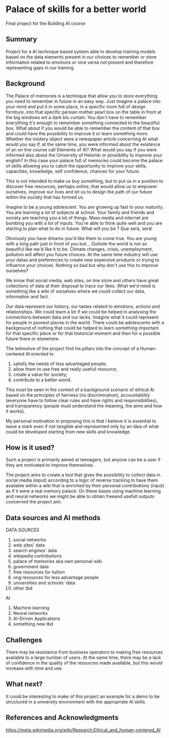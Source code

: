 # Palace of skills for a better world

Final project for the Building AI course

## Summary

Project for a AI technique based system able to develop training models based on the data elements present in our choices to remember or store information related to emotions or vice versa not present and therefore representing gaps in our training

## Background

The Palace of memories is a technique that allow you to store everything you need to remember in future in an easy way. Just imagine a palace into your mind and put it in some place, in a specific room full of design forniture, into that specific persian mother pearl box on the table in front at the big windows wit a dark blu curtain.  You don't have to remember everything it's enough to remember something connected to the beautiful box. 
What about if you would be able to  remember the content of that box and could have the possibility to improve it or learn something more. Whether the mistery object were a newspaper article concerning AI what would you say if, at the same time, you were informed about the existence of an on line course call Elements of AI? What would you say  if you were informed also about the University of Helsinki or possibility to improve your english? In this case your palace full of memories could become the palace of skills allowing you to catch the opportunity to improve your skills, capacities, knowledge, self confidence, chances for your future.

This is not intended to make us buy something, but to put us in a position to discover free resources, perhaps online, that would allow us to empower ourselves, improve our lives and let us to design the path of our future within the society that has formed us.

Imagine to be a young adolescent. You are growing up fast to your maturity. You are learning a lot of subjects at school. Your family and friends and society are teaching you a lot of things. Mass media and internet are bombing you with a lot of inputs. You're able to think quite well and you are starting to plan what to do in future. What will you be ? Que serà, serà! 

Obviously  you have dreams you'd like them to come true. You are young with a long path just in front of you but... Outside the world is not so beautiful like we'd like it to be. Climate changes, crisis, unemployment, pollution will affect you future choices. At the same time industry will use your datas and preferences to create new expensive products or trying to influence your choices. Nothing so bad but why don't use this to improve ourselves?

We know that social media, web sites, on line store and others have great collections of data at their disposal to trace our likes.
What we'd need is something like a wiki of ourselves where we could collect our data, information and fact.

Our data represent our history, our tastes related to emotions, actions and relationships. We could learn a lot if we could be helped in analysing the connections between data and our lacks. Imagine what it could represent for people in poorest places in the world. 
There could be adolescents with a background of nothing that could be helped to learn something important for that specific place or for that historical moment and then for a possible future there or elsewhere.   

The leitmotive of the project find his pillars into the concept of a Human-centered AI oriented to 
1) satisfy the needs of less advantaged people; 
2) allow them to use free and really usefull resource;
3) create a value for society; 
4) contribute to a better world.

This must be seen in the context of a background scenario of ethical AI based on the principles of fairness (no discrimination), accountability (everyone have to follow clear rules and have rights and responsibilities), and transparency (people must understand the meaning, the aims and how it works). 

My personal motivation in proposing this is that I believe it is essential to leave a mark even if not tangible and represented only by an idea of what could be developed starting from new skills and knowledge. 
 

## How is it used?

Such a project is primarily aimed at teenagers, but anyone can be a user if they are motivated to improve themselves. 

The project aims to create a tool that gives the possibility to collect data in social media (input) according to a logic of reverse tracking to have them available within a wiki that is enriched by their personal contributions (input) as if it were a real memory palace. On these bases using machine learning and neural networks we might be able to obtain freeand usefull outputs concerned the project aim. 


## Data sources and AI methods

DATA SOURCES  
1) social networks
2) web sites' data
3) search engines' data
4) wikipedia contributions 
5) palace of memories aka own personal wiki 
6) government data 
7) free resources for tuition
8) ong resources for less advantage people 
9) universities and schools' data 
10) other tbd

AI 
1) Machine learning 
2) Neural networks
3) AI-Driven Applications
4) something new tbd

## Challenges

There may be resistance from business operators to making free resources available to a large number of users. At the same time, there may be a lack of confidence in the quality of the resources made available, but this would increase with time and use. 

## What next?

It could be interesting to make of this project an example for a demo to be structured in a university environment with the appropriate AI skills. 

## References and Acknowledgments

https://meta.wikimedia.org/wiki/Research:Ethical_and_human-centered_AI
